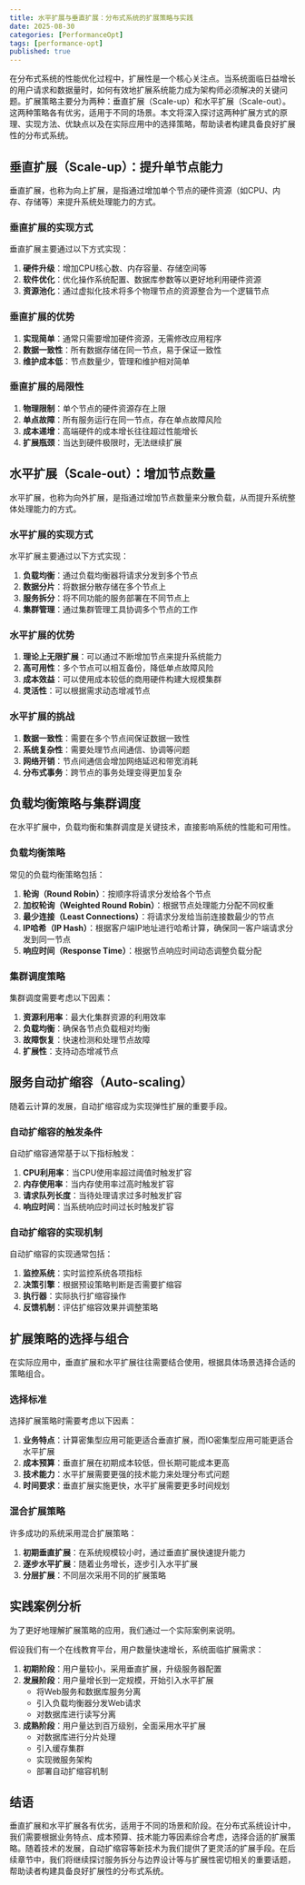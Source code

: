 ```yaml
---
title: 水平扩展与垂直扩展：分布式系统的扩展策略与实践
date: 2025-08-30
categories: [PerformanceOpt]
tags: [performance-opt]
published: true
---
```


在分布式系统的性能优化过程中，扩展性是一个核心关注点。当系统面临日益增长的用户请求和数据量时，如何有效地扩展系统能力成为架构师必须解决的关键问题。扩展策略主要分为两种：垂直扩展（Scale-up）和水平扩展（Scale-out）。这两种策略各有优劣，适用于不同的场景。本文将深入探讨这两种扩展方式的原理、实现方法、优缺点以及在实际应用中的选择策略，帮助读者构建具备良好扩展性的分布式系统。

## 垂直扩展（Scale-up）：提升单节点能力

垂直扩展，也称为向上扩展，是指通过增加单个节点的硬件资源（如CPU、内存、存储等）来提升系统处理能力的方式。

### 垂直扩展的实现方式

垂直扩展主要通过以下方式实现：
1. **硬件升级**：增加CPU核心数、内存容量、存储空间等
2. **软件优化**：优化操作系统配置、数据库参数等以更好地利用硬件资源
3. **资源池化**：通过虚拟化技术将多个物理节点的资源整合为一个逻辑节点

### 垂直扩展的优势

1. **实现简单**：通常只需要增加硬件资源，无需修改应用程序
2. **数据一致性**：所有数据存储在同一节点，易于保证一致性
3. **维护成本低**：节点数量少，管理和维护相对简单

### 垂直扩展的局限性

1. **物理限制**：单个节点的硬件资源存在上限
2. **单点故障**：所有服务运行在同一节点，存在单点故障风险
3. **成本递增**：高端硬件的成本增长往往超过性能增长
4. **扩展瓶颈**：当达到硬件极限时，无法继续扩展

## 水平扩展（Scale-out）：增加节点数量

水平扩展，也称为向外扩展，是指通过增加节点数量来分散负载，从而提升系统整体处理能力的方式。

### 水平扩展的实现方式

水平扩展主要通过以下方式实现：
1. **负载均衡**：通过负载均衡器将请求分发到多个节点
2. **数据分片**：将数据分散存储在多个节点上
3. **服务拆分**：将不同功能的服务部署在不同节点上
4. **集群管理**：通过集群管理工具协调多个节点的工作

### 水平扩展的优势

1. **理论上无限扩展**：可以通过不断增加节点来提升系统能力
2. **高可用性**：多个节点可以相互备份，降低单点故障风险
3. **成本效益**：可以使用成本较低的商用硬件构建大规模集群
4. **灵活性**：可以根据需求动态增减节点

### 水平扩展的挑战

1. **数据一致性**：需要在多个节点间保证数据一致性
2. **系统复杂性**：需要处理节点间通信、协调等问题
3. **网络开销**：节点间通信会增加网络延迟和带宽消耗
4. **分布式事务**：跨节点的事务处理变得更加复杂

## 负载均衡策略与集群调度

在水平扩展中，负载均衡和集群调度是关键技术，直接影响系统的性能和可用性。

### 负载均衡策略

常见的负载均衡策略包括：
1. **轮询（Round Robin）**：按顺序将请求分发给各个节点
2. **加权轮询（Weighted Round Robin）**：根据节点处理能力分配不同权重
3. **最少连接（Least Connections）**：将请求分发给当前连接数最少的节点
4. **IP哈希（IP Hash）**：根据客户端IP地址进行哈希计算，确保同一客户端请求分发到同一节点
5. **响应时间（Response Time）**：根据节点响应时间动态调整负载分配

### 集群调度策略

集群调度需要考虑以下因素：
1. **资源利用率**：最大化集群资源的利用效率
2. **负载均衡**：确保各节点负载相对均衡
3. **故障恢复**：快速检测和处理节点故障
4. **扩展性**：支持动态增减节点

## 服务自动扩缩容（Auto-scaling）

随着云计算的发展，自动扩缩容成为实现弹性扩展的重要手段。

### 自动扩缩容的触发条件

自动扩缩容通常基于以下指标触发：
1. **CPU利用率**：当CPU使用率超过阈值时触发扩容
2. **内存使用率**：当内存使用率过高时触发扩容
3. **请求队列长度**：当待处理请求过多时触发扩容
4. **响应时间**：当系统响应时间过长时触发扩容

### 自动扩缩容的实现机制

自动扩缩容的实现通常包括：
1. **监控系统**：实时监控系统各项指标
2. **决策引擎**：根据预设策略判断是否需要扩缩容
3. **执行器**：实际执行扩缩容操作
4. **反馈机制**：评估扩缩容效果并调整策略

## 扩展策略的选择与组合

在实际应用中，垂直扩展和水平扩展往往需要结合使用，根据具体场景选择合适的策略组合。

### 选择标准

选择扩展策略时需要考虑以下因素：
1. **业务特点**：计算密集型应用可能更适合垂直扩展，而IO密集型应用可能更适合水平扩展
2. **成本预算**：垂直扩展在初期成本较低，但长期可能成本更高
3. **技术能力**：水平扩展需要更强的技术能力来处理分布式问题
4. **时间要求**：垂直扩展实施更快，水平扩展需要更多时间规划

### 混合扩展策略

许多成功的系统采用混合扩展策略：
1. **初期垂直扩展**：在系统规模较小时，通过垂直扩展快速提升能力
2. **逐步水平扩展**：随着业务增长，逐步引入水平扩展
3. **分层扩展**：不同层次采用不同的扩展策略

## 实践案例分析

为了更好地理解扩展策略的应用，我们通过一个实际案例来说明。

假设我们有一个在线教育平台，用户数量快速增长，系统面临扩展需求：

1. **初期阶段**：用户量较小，采用垂直扩展，升级服务器配置
2. **发展阶段**：用户量增长到一定规模，开始引入水平扩展
   - 将Web服务和数据库服务分离
   - 引入负载均衡器分发Web请求
   - 对数据库进行读写分离
3. **成熟阶段**：用户量达到百万级别，全面采用水平扩展
   - 对数据库进行分片处理
   - 引入缓存集群
   - 实现微服务架构
   - 部署自动扩缩容机制

## 结语

垂直扩展和水平扩展各有优劣，适用于不同的场景和阶段。在分布式系统设计中，我们需要根据业务特点、成本预算、技术能力等因素综合考虑，选择合适的扩展策略。随着技术的发展，自动扩缩容等新技术为我们提供了更灵活的扩展手段。在后续章节中，我们将继续探讨服务拆分与边界设计等与扩展性密切相关的重要话题，帮助读者构建具备良好扩展性的分布式系统。